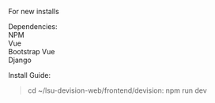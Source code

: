 For new installs

Dependencies:<br>
NPM<br>
Vue<br>
Bootstrap Vue<br>
Django 

Install Guide:<br>
> cd ~/lsu-devision-web/frontend/devision:
> npm run dev
